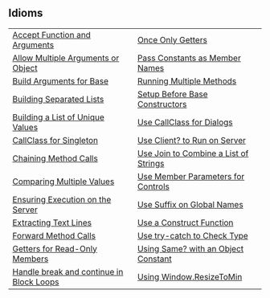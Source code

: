 ## Idioms

|     |     |
| --- | --- |
| [Accept Function and Arguments](<Idioms/Accept Function and Arguments.md>) | [Once Only Getters](<Idioms/Once Only Getters.md>) |
| [Allow Multiple Arguments or Object](<Idioms/Allow Multiple Arguments or Object.md>) | [Pass Constants as Member Names](<Idioms/Pass Constants as Member Names.md>) |
| [Build Arguments for Base](<Idioms/Build Arguments for Base.md>) | [Running Multiple Methods](<Idioms/Running Multiple Methods.md>) |
| [Building Separated Lists](<Idioms/Building Separated Lists.md>) | [Setup Before Base Constructors](<Idioms/Setup Before Base Constructors.md>) |
| [Building a List of Unique Values](<Idioms/Building a List of Unique Values.md>) | [Use CallClass for Dialogs](<Idioms/Use CallClass for Dialogs.md>) |
| [CallClass for Singleton](<Idioms/CallClass for Singleton.md>) | [Use Client? to Run on Server](<Idioms/Use Client? to Run on Server.md>) |
| [Chaining Method Calls](<Idioms/Chaining Method Calls.md>) | [Use Join to Combine a List of Strings](<Idioms/Use Join to Combine a List of Strings.md>) |
| [Comparing Multiple Values](<Idioms/Comparing Multiple Values.md>) | [Use Member Parameters for Controls](<Idioms/Use Member Parameters for Controls.md>) |
| [Ensuring Execution on the Server](<Idioms/Ensuring Execution on the Server.md>) | [Use Suffix on Global Names](<Idioms/Use Suffix on Global Names.md>) |
| [Extracting Text Lines](<Idioms/Extracting Text Lines.md>) | [Use a Construct Function](<Idioms/Use a Construct Function.md>) |
| [Forward Method Calls](<Idioms/Forward Method Calls.md>) | [Use try-catch to Check Type](<Idioms/Use try-catch to Check Type.md>) |
| [Getters for Read-Only Members](<Idioms/Getters for Read-Only Members.md>) | [Using Same? with an Object Constant](<Idioms/Using Same? with an Object Constant.md>) |
| [Handle break and continue in Block Loops](<Idioms/Handle break and continue in Block Loops.md>) | [Using Window.ResizeToMin](<Idioms/Using Window.ResizeToMin.md>) |

